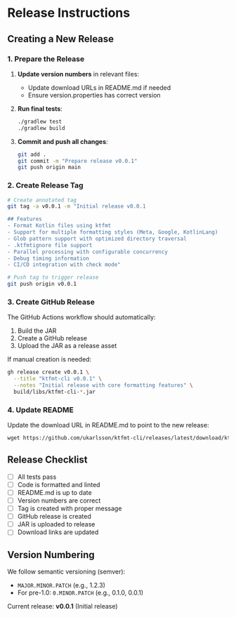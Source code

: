 # Release Instructions

## Creating a New Release

### 1. Prepare the Release

1. **Update version numbers** in relevant files:
   - Update download URLs in README.md if needed
   - Ensure version.properties has correct version

2. **Run final tests**:
   ```bash
   ./gradlew test
   ./gradlew build
   ```

3. **Commit and push all changes**:
   ```bash
   git add .
   git commit -m "Prepare release v0.0.1"
   git push origin main
   ```

### 2. Create Release Tag

```bash
# Create annotated tag
git tag -a v0.0.1 -m "Initial release v0.0.1

## Features
- Format Kotlin files using ktfmt
- Support for multiple formatting styles (Meta, Google, KotlinLang)
- Glob pattern support with optimized directory traversal
- .ktfmtignore file support
- Parallel processing with configurable concurrency
- Debug timing information
- CI/CD integration with check mode"

# Push tag to trigger release
git push origin v0.0.1
```

### 3. Create GitHub Release

The GitHub Actions workflow should automatically:
1. Build the JAR
2. Create a GitHub release
3. Upload the JAR as a release asset

If manual creation is needed:
```bash
gh release create v0.0.1 \
  --title "ktfmt-cli v0.0.1" \
  --notes "Initial release with core formatting features" \
  build/libs/ktfmt-cli-*.jar
```

### 4. Update README

Update the download URL in README.md to point to the new release:
```markdown
wget https://github.com/ukarlsson/ktfmt-cli/releases/latest/download/ktfmt-cli-0.0.1.jar
```

## Release Checklist

- [ ] All tests pass
- [ ] Code is formatted and linted
- [ ] README.md is up to date
- [ ] Version numbers are correct
- [ ] Tag is created with proper message
- [ ] GitHub release is created
- [ ] JAR is uploaded to release
- [ ] Download links are updated

## Version Numbering

We follow semantic versioning (semver):
- `MAJOR.MINOR.PATCH` (e.g., 1.2.3)
- For pre-1.0: `0.MINOR.PATCH` (e.g., 0.1.0, 0.0.1)

Current release: **v0.0.1** (Initial release)